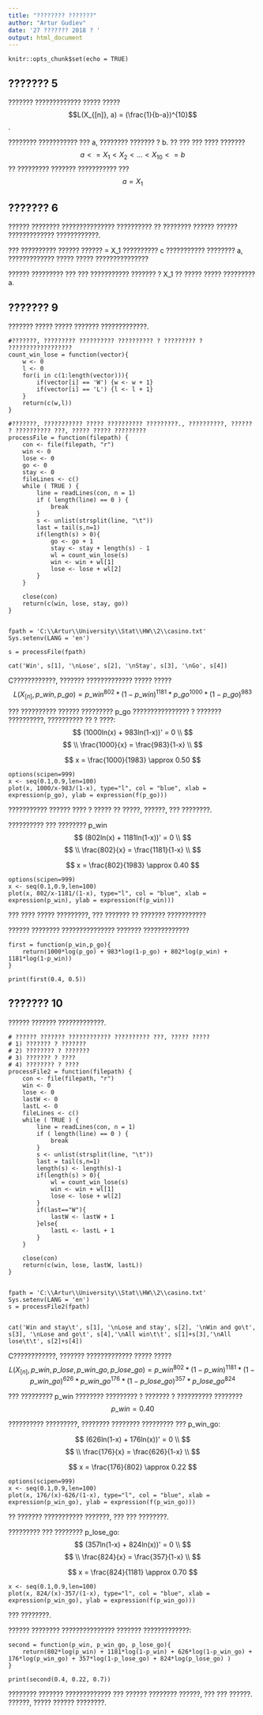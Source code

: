 ```yaml
---
title: "???????? ???????"
author: "Artur Gudiev"
date: '27 ??????? 2018 ? '
output: html_document
---
```


```{r setup, include=FALSE}
knitr::opts_chunk$set(echo = TRUE)
```

## ??????? 5

??????? ????????????? ????? ????? $$L(X_{[n]}, a) = (\frac{1}{b-a})^{10}$$. 

???????? ??????????? ??? a, ???????? ??????? ? b. ?? ??? ??? ???? ??????? $$a <= X_1 < X_2 < ... < X_{10} <= b$$
?? ????????? ??????? ??????????? ??? $$ a=X_1$$

## ??????? 6
?????? ???????? ??????????????? ?????????? ?? ???????? ?????? ?????? ????????????? ????????????. 

??? ?????????? ?????? ?????? = X_1 ?????????? c ??????????? ???????? a, ????????????? ????? ????? ???????????????

?????? ????????? ??? ??? ??????????? ??????? ? X_1 ?? ????? ????? ????????? a.

## ??????? 9
??????? ????? ????? ??????? ?????????????. 
```{r cars}
#???????, ????????? ?????????? ?????????? ? ????????? ? ??????????????????
count_win_lose = function(vector){
    w <- 0
    l <- 0
    for(i in c(1:length(vector))){
        if(vector[i] == 'W') {w <- w + 1}
        if(vector[i] == 'L') {l <- l + 1}
    }
    return(c(w,l))
}

#???????, ??????????? ????? ?????????? ?????????., ??????????, ?????? ? ?????????? ???, ????? ????? ????????? 
processFile = function(filepath) {
    con <- file(filepath, "r")
    win <- 0
    lose <- 0
    go <- 0
    stay <- 0
    fileLines <- c()
    while ( TRUE ) {
        line = readLines(con, n = 1)
        if ( length(line) == 0 ) {
            break
        }
        s <- unlist(strsplit(line, "\t"))
        last = tail(s,n=1)
        if(length(s) > 0){
            go <- go + 1
            stay <- stay + length(s) - 1
            wl = count_win_lose(s)
            win <- win + wl[1]
            lose <- lose + wl[2]
        }
    }

    close(con)
    return(c(win, lose, stay, go))
}


fpath = 'C:\\Artur\\University\\Stat\\HW\\2\\casino.txt'
Sys.setenv(LANG = 'en')

s = processFile(fpath)

cat('Win', s[1], '\nLose', s[2], '\nStay', s[3], '\nGo', s[4])

```

C????????????, ??????? ????????????? ????? ????? $$L(X_{[n]}, p\_win, p\_go) = {p\_win}^{802}*(1-p\_win)^{1181}*p\_go^{1000}*(1-p\_go)^{983}$$

??? ?????????? ?????? ????????? p_go ???????????????? ? ??????? ??????????, ?????????? ?? ? ????: 
$$ (1000ln(x) + 983ln(1-x))' = 0 
\\ $$ 
$$ \\ \frac{1000}{x} = \frac{983}{1-x}
\\ $$

$$ x = \frac{1000}{1983} 	\approx 0.50 $$

```{r }
options(scipen=999)
x <- seq(0.1,0.9,len=100)
plot(x, 1000/x-983/(1-x), type="l", col = "blue", xlab = expression(p_go), ylab = expression(f(p_go)))
```

??????????? ?????? ???? ? ????? ?? ?????, ??????, ??? ????????.

?????????? ??? ???????? p_win
$$ (802ln(x) + 1181ln(1-x))' = 0 
\\ $$ 
$$ \\ \frac{802}{x} = \frac{1181}{1-x}
\\ $$

$$ x = \frac{802}{1983} 	\approx 0.40 $$
```{r }
options(scipen=999)
x <- seq(0.1,0.9,len=100)
plot(x, 802/x-1181/(1-x), type="l", col = "blue", xlab = expression(p_win), ylab = expression(f(p_win)))
```


??? ???? ????? ?????????, ??? ??????? ?? ??????? ???????????

?????? ???????? ??????????????? ??????? ?????????????
```{r }
first = function(p_win,p_go){
    return(1000*log(p_go) + 983*log(1-p_go) + 802*log(p_win) + 1181*log(1-p_win))
}

print(first(0.4, 0.5))
```

## ??????? 10
?????? ??????? ?????????????.

```{r} 
# ?????? ??????? ???????????? ?????????? ???, ????? ?????
# 1) ??????? ? ???????
# 2) ???????? ? ???????
# 3) ??????? ? ????
# 4) ???????? ? ????
processFile2 = function(filepath) {
    con <- file(filepath, "r")
    win <- 0
    lose <- 0
    lastW <- 0
    lastL <- 0
    fileLines <- c()
    while ( TRUE ) {
        line = readLines(con, n = 1)
        if ( length(line) == 0 ) {
            break
        }
        s <- unlist(strsplit(line, "\t"))
        last = tail(s,n=1)
        length(s) <- length(s)-1
        if(length(s) > 0){
            wl = count_win_lose(s)
            win <- win + wl[1]
            lose <- lose + wl[2]
        }
        if(last=="W"){
            lastW <- lastW + 1
        }else{
            lastL <- lastL + 1
        }
    }

    close(con)
    return(c(win, lose, lastW, lastL))
}


fpath = 'C:\\Artur\\University\\Stat\\HW\\2\\casino.txt'
Sys.setenv(LANG = 'en')
s = processFile2(fpath)


cat('Win and stay\t', s[1], '\nLose and stay', s[2], '\nWin and go\t', s[3], '\nLose and go\t', s[4],'\nAll win\t\t', s[1]+s[3],'\nAll lose\t\t', s[2]+s[4])

```

C????????????, ??????? ????????????? ????? ????? $$L(X_{[n]}, p\_win, p\_lose, p\_win\_go, p\_lose\_go) =  {p\_win}^{802}*(1-p\_win)^{1181}*(1-p\_win\_go)^{626}*p\_win\_go^{176}*(1-p\_lose\_go)^{357}*p\_lose\_go^{824}$$

??? ????????? p_win ???????? ????????? ? ??????? ? ?????????? ???????? $$p\_win = 0.40$$

?????????? ?????????, ???????? ???????? ????????? ??? p_win_go: 

$$ (626ln(1-x) + 176ln(x))' = 0 
\\ $$ 
$$ \\ \frac{176}{x} = \frac{626}{1-x}
\\ $$

$$ x = \frac{176}{802} 	\approx 0.22 $$

```{r }
options(scipen=999)
x <- seq(0.1,0.9,len=100)
plot(x, 176/(x)-626/(1-x), type="l", col = "blue", xlab = expression(p_win_go), ylab = expression(f(p_win_go)))
```

?? ??????? ??????????? ???????, ??? ??? ????????. 

????????? ??? ???????? p_lose_go: 
$$ (357ln(1-x) + 824ln(x))' = 0 
\\ $$ 
$$ \\ \frac{824}{x} = \frac{357}{1-x}
\\ $$

$$ x = \frac{824}{1181} 	\approx 0.70 $$

```{r }
x <- seq(0.1,0.9,len=100)
plot(x, 824/(x)-357/(1-x), type="l", col = "blue", xlab = expression(p_win_go), ylab = expression(f(p_win_go)))
```

??? ????????. 

?????? ???????? ??????????????? ??????? ?????????????: 

```{r }
second = function(p_win, p_win_go, p_lose_go){
    return(802*log(p_win) + 1181*log(1-p_win) + 626*log(1-p_win_go) + 176*log(p_win_go) + 357*log(1-p_lose_go) + 824*log(p_lose_go) )
}

print(second(0.4, 0.22, 0.7))
```

???????? ??????? ????????????? ??? ?????? ???????? ??????, ??? ??? ??????. 
??????, ????? ?????? ????????. 
